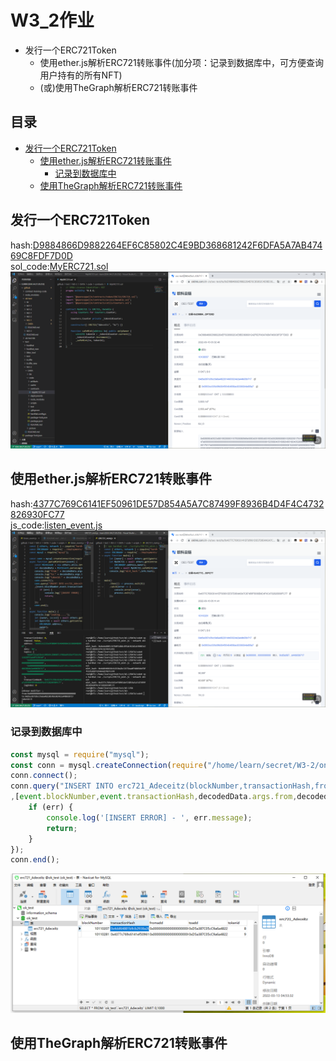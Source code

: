 # W3_2作业
* 发行一个ERC721Token
   * 使用ether.js解析ERC721转账事件(加分项：记录到数据库中，可方便查询用户持有的所有NFT)
   * (或)使用TheGraph解析ERC721转账事件

## 目录
* [发行一个ERC721Token](#发行一个ERC721Token) 
    * [使用ether.js解析ERC721转账事件](#使用ether.js解析ERC721转账事件) 
        * [记录到数据库中](#记录到数据库中) 
    * [使用TheGraph解析ERC721转账事件](#使用TheGraph解析ERC721转账事件) 

## 发行一个ERC721Token
hash:[D9884866D9882264EF6C85802C4E9BD368681242F6DFA5A7AB47469C8FDF7D0D](https://www.oklink.com/zh-cn/oec-test/tx/D9884866D9882264EF6C85802C4E9BD368681242F6DFA5A7AB47469C8FDF7D0D)  
sol_code:[MyERC721.sol](/W3-2/DATA/code/contracts/MyERC721.sol)  
![MyERC721](/W3-2/DATA/picture/MyERC721.png)  

## 使用ether.js解析ERC721转账事件
hash:[4377C769C6141EF50961DE57D854A5A7C87499F8936B4D4F4C4732826930FC77](https://www.oklink.com/zh-cn/oec-test/tx/4377C769C6141EF50961DE57D854A5A7C87499F8936B4D4F4C4732826930FC77)  
js_code:[listen_event.js](/W3-2/DATA/code/scripts/listen_event.js)  
![listen_event](/W3-2/DATA/picture/listen_event.png)  
### 记录到数据库中
```JavaScript
const mysql = require("mysql");
const conn = mysql.createConnection(require("/home/learn/secret/W3-2/online-mysql.json"));
conn.connect();
conn.query("INSERT INTO erc721_Adeceitz(blockNumber,transactionHash,fromadd,toadd,tokenid) VALUES(?,?,?,?,?)"
,[event.blockNumber,event.transactionHash,decodedData.args.from,decodedData.args.to,decodedData.args.tokenId.toString()], function (err, result) {
    if (err) {
        console.log('[INSERT ERROR] - ', err.message);
        return;
    }
});
conn.end();
```
![SQL](/W3-2/DATA/picture/SQL.png)  

## 使用TheGraph解析ERC721转账事件